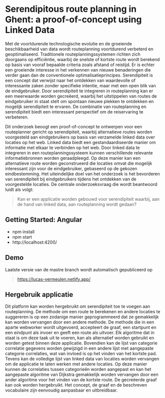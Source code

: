 # Serendipitous route planning in Ghent: a proof-of-concept using Linked Data

Met de voortdurende technologische evolutie en de groeiende beschikbaarheid van data wordt routeplanning voortdurend verbeterd en geoptimaliseerd. Traditionele routeplanningssystemen richten zich doorgaans op efficiëntie, waarbij de snelste of kortste route wordt berekend op basis van vooraf bepaalde criteria zoals afstand of reistijd. Er is echter een groeiende interesse in het verkennen van nieuwe benaderingen die verder gaan dan de conventionele optimalisatieprincipes. Serendipiteit is een concept dat verwijst naar het ontdekken van waardevolle of interessante zaken zonder specifieke intentie, maar met een open blik van de eindgebruiker. Door serendipiteit te integreren in routeplanning kan er een meerwaarde worden gecreëerd, waarbij het uitstippelen van routes de eindgebruiker in staat stelt om spontaan nieuwe plekken te ontdekken en mogelijk serendipiteit te ervaren. De combinatie van routeplanning en serendipiteit biedt een interessant perspectief om de reiservaring te verbeteren.

Dit onderzoek beoogt een proof-of-concept te ontwerpen voor een routeplanner gericht op serendipiteit, waarbij alternatieve routes worden voorgesteld aan eindgebruikers op basis van verzamelde linked data over locaties op het web. Linked data biedt een gestandaardiseerde manier om informatie met elkaar te verbinden op het web. Door linked data te integreren in een routeplanningssysteem kunnen verschillende relevante informatiebronnen worden geraadpleegd. Op deze manier kan een alternatieve route worden geconstrueerd die locaties omvat die mogelijk interessant zijn voor de eindgebruiker, gebaseerd op de gekozen eindbestemming. Het uiteindelijke doel van het onderzoek is het bevorderen van serendipiteit bij eindgebruikers tijdens het ontdekken van de voorgestelde locaties. De centrale onderzoeksvraag die wordt beantwoord luidt als volgt: 

> Kan er een applicatie worden gebouwd voor serendipiteit waarbij, aan de hand van linked data, aan routeplanning wordt gedaan?

## Getting Started: Angular
- npm install
- npm start
- http://localhost:4200/

## Demo
Laatste versie van de mastre branch wordt automatisch gepubliceerd op 
> https://lucas-vermeulen.netlify.app/

## Hergebruik applicatie
Dit platform kan worden hergebruikt om serendipiteit toe te voegen aan routeplanning. De methode om een route te berekenen en andere locaties te suggereren is op een zodanige manier geprogrammeerd dat ze gemakkelijk kan worden vervangen door een andere methode. De methode die in een aparte webworker wordt uitgevoerd, accepteert de graaf, een startpunt en een eindpunt als invoer en geeft een route als uitvoer. Elk algoritme dat in staat is om deze taak uit te voeren, kan als alternatief worden gebruikt en worden getest binnen deze applicatie. Bovendien kan de lijst van categorie correlatie gegevens worden gewijzigd in een andere lijst met aangepaste categorie correlaties, wat van invloed is op het vinden van het kortste pad. Tevens kan de volledige lijst van linked data van locaties worden vervangen om de applicatie te laten werken met andere locaties. Op deze manier kunnen de correlaties tussen categorieën worden aangepast en kan het aangepaste algoritme van Dijkstra gemakkelijk worden vervangen door een ander algoritme voor het vinden van de kortste route. De gecreëerde graaf kan ook worden hergebruikt. Het concept, de graaf en de beschreven vocabulaire zijn eenvoudig aanpasbaar en uitbreidbaar. 